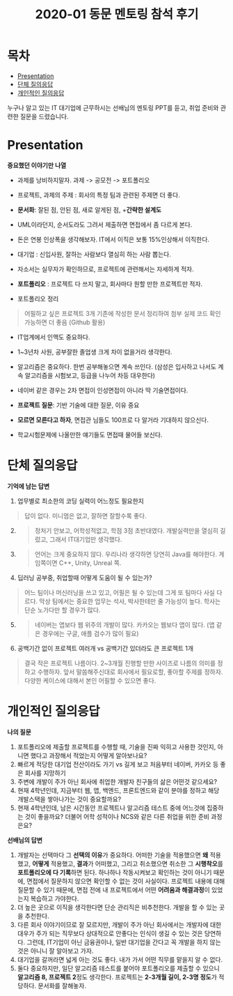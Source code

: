 ﻿---
title:  "2020-01 동문 멘토링 참석 후기"
excerpt: "동문 개발자 선배님을 뵙고, 부족한 질문들을 많이 드렸습니다."

categories:
  - Etc
tags:
  - Job
  - Programmer
last_modified_at: 2020-02-03TO18:00:00+09:00
---
# 목차

- [Presentation](#Presentation)
- [단체 질의응답](#단체-질의응답)
- [개인적인 질의응답](#개인적인-질의응답)

누구나 알고 있는 IT 대기업에 근무하시는 선배님의 멘토링 PPT를 듣고, 취업 준비와 관련한 질문을 드렸습니다.


# Presentation

**중요했던 이야기만 나열**

- 과제를 낭비하지말자. 과제 -> 공모전 -> 포트폴리오
- 프로젝트, 과제의 주제 : 회사의 특정 팀과 관련된 주제면 더 좋다.
- **문서화**: 잘된 점, 안된 점, 새로 알게된 점, +**간략한 설계도**
- UML이라던지, 순서도라도 그려서 제출하면 면접에서 좀 다르게 본다.
- 돈은 연봉 인상폭을 생각해보자. IT에서 이직은 보통 15%인상해서 이직한다.
- 대기업 : 신입사원, 잘하는 사람보다 열심히 하는 사람 뽑는다.
- 자소서는 실무자가 확인하므로, 프로젝트에 관련해서는 자세하게 적자.

- **포트폴리오** : 프로젝트 다 쓰지 말고, 회사마다 원할 만한 프로젝트만 적자.
- 포트폴리오 정리 
> 어필하고 싶은 프로젝트 3개
> 기존에 작성한 문서 정리하여 첨부
> 실제 코드 확인 가능하면 더 좋음 (Github 활용)
- IT업계에서 인맥도 중요하다.
- 1~3년차 사원, 공부잘한 졸업생 크게 차이 없을거라 생각한다.

- 알고리즘은 중요하다. 한번 공부해놓으면 계속 쓰인다. (삼성은 입사하고 나서도 계속 알고리즘을 시험보고, 등급을 나누어 차등 대우한다)
- 네이버 같은 경우는 2차 면접이 인성면접이 아니라 딱 기술면접이다.
- **프로젝트 질문**: 기반 기술에 대한 질문, 이유 중요
- **모르면 모른다고 하자**, 면접관 님들도 100프로 다 알거라 기대하지 않으신다.
- 학교시험문제에 나올만한 얘기들도 면접때 물어들 보신다.

# 단체 질의응답

**기억에 남는 답변**
1. 업무별로 최소한의 코딩 실력이 어느정도 필요한지
> 답이 없다. 미니멈은 없고, 잘하면 잘할수록 좋다.
2. > 정처기 안보고, 어학성적없고, 학점 3점 초반대였다. 개발실력만을 열심히 길렀고, 그래서 IT대기업만 생각했다.
3. > 언어는 크게 중요하지 않다. 우리나라 생각하면 당연히 Java를 해야한다. 게임쪽이면 C++, Unity, Unreal 쪽.
4. 딥러닝 공부중, 취업할때 어떻게 도움이 될 수 있는가?
> 어느 팀이나 머신러닝을 쓰고 있고, 어필은 될 수 있는데 그게 또 팀마다 사실 다르다. 막상 팀에서는 중요한 업무는 석사, 박사한테만 줄 가능성이 높다. 학사는 단순 노가다만 할 경우가 많다.
5. > 네이버는 앱보다 웹 위주의 개발이 많다.
카카오는 웹보다 앱이 많다. (앱 같은 경우에는 구글, 애플 검수가 많이 필요)
6. 공백기간 없이 프로젝트 여러개 vs 공백기간 있더라도 큰 프로젝트 1개
> 결국 작은 프로젝트 나름이다. 2~3개월 진행할 만한 사이즈로 나름의 의미를 정하고 수행하자. 앞서 말씀해주신대로 회사에서 필요로할, 좋아할 주제를 정하자. 다양한 케이스에 대해서 본인 어필할 수 있으면 좋다.

# 개인적인 질의응답

**나의 질문**
1. 포트폴리오에 제출할 프로젝트를 수행할 때, 기술을 진짜 익히고 사용한 것인지, 아니면 했다고 과장해서 적었는지 어떻게 알아보나요?
2. 빠르게 적당한 대기업 전산이라도 가기 vs 길게 보고 처음부터 네이버, 카카오 등 좋은 회사를 지망하기
3. 주변에 개발이 주가 아닌 회사에 취업한 개발자 친구들의 삶은 어떤것 같으세요?
4. 현재 4학년인데, 지금부터 웹, 앱, 백엔드, 프론트엔드와 같이 분야를 정하고 해당 개발스택을 쌓아나가는 것이 중요할까요?
5. 현재 4학년인데, 남은 시간동안 프로젝트나 알고리즘 테스트 중에 어느것에 집중하는 것이 좋을까요? 더불어 어학 성적이나 NCS와 같은 다른 취업을 위한 준비 과정은요?

**선배님의 답변**
1. 개발자는 선택마다 그 **선택의 이유**가 중요하다. 어떠한 기술을 적용했으면 **왜** 적용했고, **어떻게** 적용했고, **결과**가 어떠했고, 그리고 취소했으면 취소한 그 **시행착오**를 **포트폴리오에 다 기록**하면 된다. 하나하나 작동시켜보고 확인하는 것이 아니기 때문에, 면접에서 질문하지 않으면 확인할 수 없는 것이 사실이다. 
프로젝트 내용에 대해 질문할 수 있기 때문에, 면접 전에 내 프로젝트에서 어떤 **어려움과 해결과정**이 있었는지 복습하고 가야한다.
2. 더 높은 곳으로 이직을 생각한다면 단순 관리직은 비추천한다. 개발을 할 수 있는 곳을 추천한다.
3. 다른 회사 이야기이므로 잘 모르지만, 개발이 주가 아닌 회사에서는 개발자에 대한 대우가 주가 되는 직무보다 상대적으로 안좋다는 인식이 생길 수 있는 것은 당연하다.
그런데, IT기업이 아닌 금융권이나, 일반 대기업을 간다고 꼭 개발을 하지 않는 것은 아니니 잘 알아보고 가자.
4. 대기업을 갈꺼라면 넓게 아는 것도 좋다. 내가 가서 어떤 직무를 맡을지 알 수 없다.
5.  둘다 중요하지만, 일단 알고리즘 테스트를 붙어야 포트폴리오를 제출할 수 있으니 **알고리즘 8, 프로젝트 2**정도 생각한다. 프로젝트는 **2-3개월 길이, 2-3명 정도**가 적당하다. 문서화를 잘해놓자.
